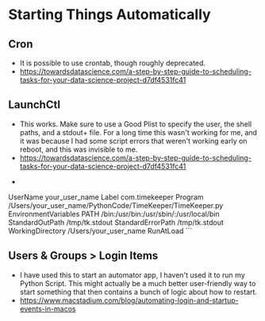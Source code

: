 # Starting Things Automatically
## Cron
* It is possible to use crontab, though roughly deprecated.
* https://towardsdatascience.com/a-step-by-step-guide-to-scheduling-tasks-for-your-data-science-project-d7df4531fc41

## LaunchCtl
* This works. Make sure to use a Good Plist to specify the user, the shell paths, and a stdout+ file. For a long time this wasn't working for me, and it was because I had some script errors that weren't working early on reboot, and this was invisible to me.
* https://towardsdatascience.com/a-step-by-step-guide-to-scheduling-tasks-for-your-data-science-project-d7df4531fc41
* ```
<plist version="1.0">
    <dict>
	<key>UserName</key>
	<string>your_user_name</string>
        <key>Label</key>
        <string>com.timekeeper</string>
        <key>Program</key>
        <string>/Users/your_user_name/PythonCode/TimeKeeper/TimeKeeper.py</string>
        <key>EnvironmentVariables</key>
        <dict>
            <key>PATH</key>
            <string>/bin:/usr/bin:/usr/sbin/:/usr/local/bin</string>
        </dict>
        <key>StandardOutPath</key>
        <string>/tmp/tk.stdout</string>
        <key>StandardErrorPath</key>
        <string>/tmp/tk.stdout</string>
        <key>WorkingDirectory</key>
        <string>/Users/your_user_name</string>
        <key>RunAtLoad</key>
        <true/>
    </dict>
</plist>
```


## Users & Groups > Login Items
* I have used this to start an automator app, I haven't used it to run my Python Script. This might actually be a much better user-friendly way to start something that then contains a bunch of logic about how to restart.
* https://www.macstadium.com/blog/automating-login-and-startup-events-in-macos